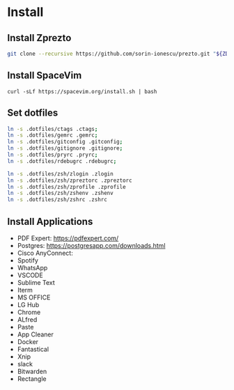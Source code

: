 # Install

## Install Zprezto

```bash
git clone --recursive https://github.com/sorin-ionescu/prezto.git "${ZDOTDIR:-$HOME}/.zprezto"
```

## Install SpaceVim

```bas
curl -sLf https://spacevim.org/install.sh | bash
```

## Set dotfiles

```bash
ln -s .dotfiles/ctags .ctags;
ln -s .dotfiles/gemrc .gemrc;
ln -s .dotfiles/gitconfig .gitconfig;
ln -s .dotfiles/gitignore .gitignore;
ln -s .dotfiles/pryrc .pryrc;
ln -s .dotfiles/rdebugrc .rdebugrc;

ln -s .dotfiles/zsh/zlogin .zlogin
ln -s .dotfiles/zsh/zpreztorc .zpreztorc
ln -s .dotfiles/zsh/zprofile .zprofile
ln -s .dotfiles/zsh/zshenv .zshenv
ln -s .dotfiles/zsh/zshrc .zshrc
```

## Install Applications

* PDF Expert: https://pdfexpert.com/
* Postgres: https://postgresapp.com/downloads.html
* Cisco AnyConnect: 
* Spotify
* WhatsApp
* VSCODE
* Sublime Text
* Iterm
* MS OFFICE
* LG Hub
* Chrome
* ALfred
* Paste
* App Cleaner
* Docker
* Fantastical
* Xnip
* slack
* Bitwarden
* Rectangle


